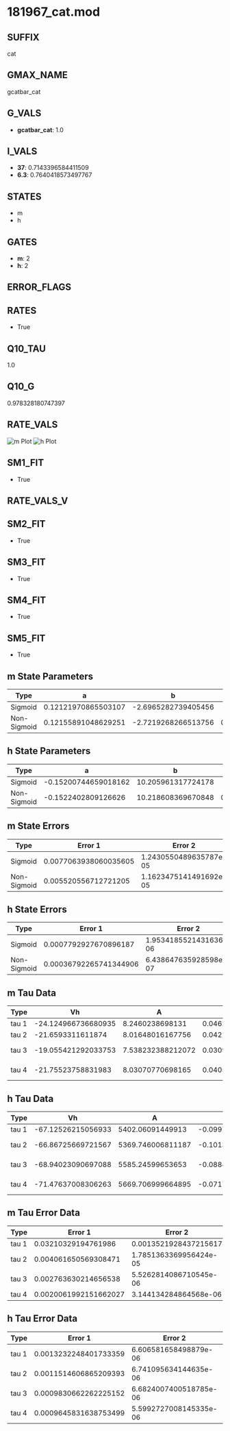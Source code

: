 # 181967_cat.mod

## SUFFIX

cat

## GMAX_NAME

gcatbar_cat

## G_VALS

- **gcatbar_cat**: 1.0

## I_VALS

- **37**: 0.7143396584411509
- **6.3**: 0.7640418573497767

## STATES

- m
- h

## GATES

- **m**: 2
- **h**: 2

## ERROR_FLAGS


## RATES

- True

## Q10_TAU

1.0

## Q10_G

0.978328180747397

## RATE_VALS

![m Plot](/Users/pbozelos/Dropbox/icg-Chai-Panos/supermodels/output_markdown_files/Ca/181967_cat.mod/images/m.png)
![h Plot](/Users/pbozelos/Dropbox/icg-Chai-Panos/supermodels/output_markdown_files/Ca/181967_cat.mod/images/h.png)

## SM1_FIT

- True

## RATE_VALS_V

## SM2_FIT

- True

## SM3_FIT

- True

## SM4_FIT

- True

## SM5_FIT

- True

## m State Parameters

| Type | a | b | c | d |
| --- | --- | --- | --- | --- |
| Sigmoid | 0.12121970865503107 | -2.6965282739405456 |
| Non-Sigmoid | 0.12155891048629251 | -2.7219268266513756 | 0.9983703458498316 | -0.002203866159692415 |

## h State Parameters

| Type | a | b | c | d |
| --- | --- | --- | --- | --- |
| Sigmoid | -0.15200744659018162 | 10.205961317724178 |
| Non-Sigmoid | -0.1522402809126626 | 10.218608369670848 | 0.9988926246845282 | -9.670436994785048e-06 |

## m State Errors

| Type | Error 1 | Error 2 | Error 3 |
| --- | --- | --- | --- |
| Sigmoid | 0.0077063938060035605 | 1.2430550489635787e-05 | 0.005305742275845157 |
| Non-Sigmoid | 0.005520556712721205 | 1.1623475141491692e-05 | 0.0038008245976305015 |

## h State Errors

| Type | Error 1 | Error 2 | Error 3 |
| --- | --- | --- | --- |
| Sigmoid | 0.0007792927670896187 | 1.9534185521431636e-06 | 0.0006778028135483578 |
| Non-Sigmoid | 0.00036792265741344906 | 6.438647635928598e-07 | 0.00032000683554957946 |

## m Tau Data

| Type | Vh | A | b1 | b2 | c1 | c2 | d1 | d2 | e1 | e2 |
| --- | --- | --- | --- | --- | --- | --- | --- | --- | --- | --- |
| tau 1 | -24.124966736680935 | 8.2460238698131 | 0.04628147189785006 | 0.06740732750080869 |
| tau 2 | -21.6593311611874 | 8.01648016167756 | 0.04217801876560847 | -1.64448269783033e-05 | 0.08135658442706427 | -0.000365354564544681 |
| tau 3 | -19.055421292033753 | 7.538232388212072 | 0.030987330518793554 | -0.00025761364208027086 | -1.7121513461281559e-06 | 0.08731012581542624 | -0.0005238334443670244 | 8.788887903444145e-07 |
| tau 4 | -21.75523758831983 | 8.03070770698165 | 0.040512329092387486 | -0.00010672971818439433 | -1.4102629652021714e-06 | -6.35941576923519e-09 | 0.07865248669778216 | -0.00019702734440417598 | -3.419516892108063e-06 | 1.942156759707145e-08 |

## h Tau Data

| Type | Vh | A | b1 | b2 | c1 | c2 | d1 | d2 | e1 | e2 |
| --- | --- | --- | --- | --- | --- | --- | --- | --- | --- | --- |
| tau 1 | -67.12526215056933 | 5402.06091449913 | -0.09976859186355914 | -0.05270401323258994 |
| tau 2 | -66.86725669721567 | 5369.746006811187 | -0.10139428286430331 | 3.5570367532646664e-05 | -0.051434951237631144 | 2.1093939215548328e-05 |
| tau 3 | -68.94023090697088 | 5585.24599653653 | -0.08843237088464548 | -0.00032322103991294404 | 3.3486062734917465e-06 | -0.062357069527442764 | -0.00029249606005036924 | -3.3759884919344305e-06 |
| tau 4 | -71.47637008306263 | 5669.706999664895 | -0.07175788705128931 | -0.0007339498373869743 | 7.343820167130795e-06 | -1.2902922312228944e-08 | -0.07363234033809918 | -0.0008043052918574807 | -1.7648452551265872e-05 | -1.7568814046375306e-07 |

## m Tau Error Data

| Type | Error 1 | Error 2 | Error 3 |
| --- | --- | --- | --- |
| tau 1 | 0.03210329194761986 | 0.0013521928437215617 | 0.018161921909719804 |
| tau 2 | 0.004061650569308471 | 1.7851363369956424e-05 | 0.002297813588236036 |
| tau 3 | 0.002763630214656538 | 5.5262814086710545e-06 | 0.0015634794159997518 |
| tau 4 | 0.0020061992151662027 | 3.144134284864568e-06 | 0.00113497499074674 |

## h Tau Error Data

| Type | Error 1 | Error 2 | Error 3 |
| --- | --- | --- | --- |
| tau 1 | 0.0013232248401733359 | 6.606581658498879e-06 | 0.0010628540685334517 |
| tau 2 | 0.0011514606865209393 | 6.741095634144635e-06 | 0.0009248879240090336 |
| tau 3 | 0.0009830662262225152 | 6.6824007400518785e-06 | 0.0007896284187361204 |
| tau 4 | 0.0009645831638753499 | 5.5992727008145335e-06 | 0.0007747822660504825 |

